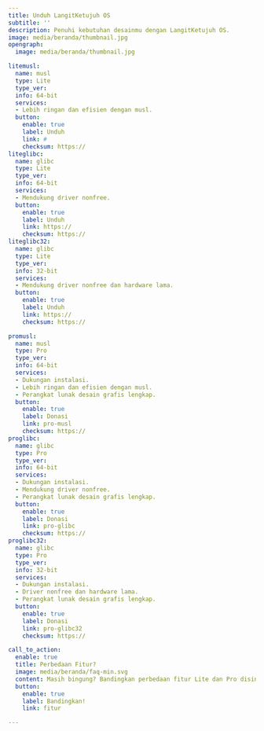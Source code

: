 ```yaml
---
title: Unduh LangitKetujuh OS
subtitle: ''
description: Penuhi kebutuhan desainmu dengan LangitKetujuh OS.
image: media/beranda/thumbnail.jpg
opengraph:
  image: media/beranda/thumbnail.jpg

litemusl:
  name: musl
  type: Lite
  type_ver:
  info: 64-bit
  services:
  - Lebih ringan dan efisien dengan musl.
  button:
    enable: true
    label: Unduh
    link: #
    checksum: https://
liteglibc:
  name: glibc
  type: Lite
  type_ver:
  info: 64-bit
  services:
  - Mendukung driver nonfree.
  button:
    enable: true
    label: Unduh
    link: https://
    checksum: https://
liteglibc32:
  name: glibc
  type: Lite
  type_ver:
  info: 32-bit
  services:
  - Mendukung driver nonfree dan hardware lama.
  button:
    enable: true
    label: Unduh
    link: https://
    checksum: https://

promusl:
  name: musl
  type: Pro
  type_ver:
  info: 64-bit
  services:
  - Dukungan instalasi.
  - Lebih ringan dan efisien dengan musl.
  - Perangkat lunak desain grafis lengkap.
  button:
    enable: true
    label: Donasi
    link: pro-musl
    checksum: https://
proglibc:
  name: glibc
  type: Pro
  type_ver:
  info: 64-bit
  services:
  - Dukungan instalasi.
  - Mendukung driver nonfree.
  - Perangkat lunak desain grafis lengkap.
  button:
    enable: true
    label: Donasi
    link: pro-glibc
    checksum: https://
proglibc32:
  name: glibc
  type: Pro
  type_ver:
  info: 32-bit
  services:
  - Dukungan instalasi.
  - Driver nonfree dan hardware lama.
  - Perangkat lunak desain grafis lengkap.
  button:
    enable: true
    label: Donasi
    link: pro-glibc32
    checksum: https://

call_to_action:
  enable: true
  title: Perbedaan Fitur?
  image: media/beranda/faq-min.svg
  content: Masih bingung? Bandingkan perbedaan fitur Lite dan Pro disini.
  button:
    enable: true
    label: Bandingkan!
    link: fitur

---
```

